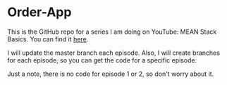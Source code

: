 # Order-App
This is the GitHub repo for a series I am doing on YouTube: MEAN Stack Basics. You can find it <a href="https://www.youtube.com/playlist?list=PLJ9fTNDpvpl50uZ3mL42yJv3dUr9x5HPQ">here</a>.

I will update the master branch each episode. Also, I will create branches for each episode, so you can get the code for a specific episode.

Just a note, there is no code for episode 1 or 2, so don't worry about it.
